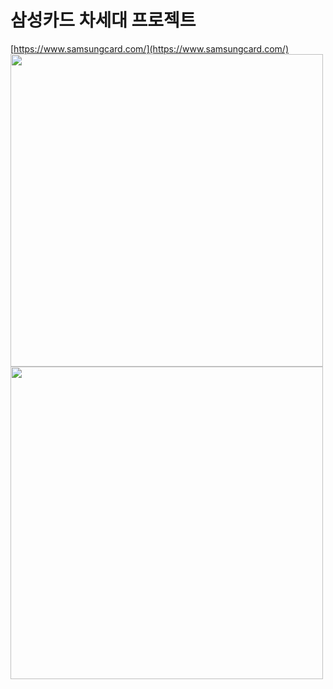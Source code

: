# 삼성카드 차세대 프로젝트
[https://www.samsungcard.com/](https://www.samsungcard.com/)
<img src="https://user-images.githubusercontent.com/48729083/223743170-53c18dee-c88d-4b00-b887-f355bed8081e.gif" width="500" />
<img src="https://user-images.githubusercontent.com/48729083/223741597-64a59d05-8f40-47e4-863d-87b24b363c53.gif" width="500" />
